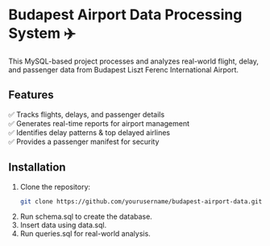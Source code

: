 # Budapest Airport Data Processing System ✈️

This MySQL-based project processes and analyzes real-world flight, delay, and passenger data from Budapest Liszt Ferenc International Airport.

## Features
✅ Tracks flights, delays, and passenger details  
✅ Generates real-time reports for airport management  
✅ Identifies delay patterns & top delayed airlines  
✅ Provides a passenger manifest for security  

## Installation
1. Clone the repository:
   ```bash
   git clone https://github.com/yourusername/budapest-airport-data.git
2. Run schema.sql to create the database.
3. Insert data using data.sql.
4. Run queries.sql for real-world analysis.
